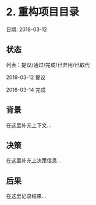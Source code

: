 # 2. 重构项目目录

日期: 2018-03-12

## 状态

列表：提议/通过/完成/已弃用/已取代

2018-03-12 提议

2018-03-14 完成

## 背景

在这里补充上下文...

## 决策

在这里补充上决策信息...

## 后果

在这里记录结果...

